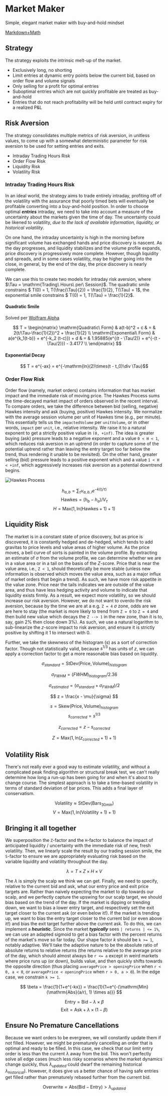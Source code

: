 # Market Maker

Simple, elegant market maker with buy-and-hold mindset

[Markdown+Math](https://marketplace.visualstudio.com/items?itemName=goessner.mdmath)


## Strategy

The strategy exploits the intrinsic melt-up of the market.
* Exclusively long, no shorting
* Limit entries at dynamic entry points below the current bid, based on order flow and volume signals
* Only selling for a profit for optimal entries
* Suboptimal entries which are not quickly profitable are treated as buy-and-hold
* Entries that do not reach profitability will be held until contract expiry for a realized P&L

## Risk Aversion

The strategy consolidates multiple metrics of risk aversion, in unitless values, to come up with a somewhat deterministic parameter for risk aversion to be used for setting entries and exits.

* Intraday Trading Hours Risk
* Order Flow Risk
* Liquidity Risk
* Volatility Risk


### Intraday Trading Hours Risk

In an ideal world, the strategy aims to trade entirely intraday, profiting off of the volatility with the assurance that poorly timed bets will eventually be profitable converting into a buy-and-hold position. In order to choose optimal ***entries*** intraday, we need to take into account a measure of the uncertainty about the markets given the time of day. The uncertainty could be likened to volatility, *due to the lack of available information, liquidity, or historical volatility*.

On one hand, the intraday uncertainty is high in the morning before significant volume has exchanged hands and price discovery is nascent. As the day progresses, and liquidity stabilizes and the volume profile expands, price discovery is progressively more complete. However, though liquidity and spreads, and in some cases volatility, may be higher going into the close, in general, by the end of the day, the price discovery is nearly complete.

We can use this to create two models for intraday risk aversion, where $\Tau = \mathrm{Trading\ Hours\ per\ Session}$. The quadratic smile constrains $ T(0) = 1, T(\frac{\Tau}{2}) = \frac{1}{2}, T(\Tau) = 1$, the exponential smile constrains $ T(0) = 1, T(\Tau) = \frac{1}{2}$. 

#### Quadratic Smile

Solved per [Wolfram Alpha](https://www.wolframalpha.com/input/?i=systems+of+equations+calculator&assumption=%7B%22F%22%2C+%22SolveSystemOf3EquationsCalculator%22%2C+%22equation1%22%7D+-%3E%221+%3D+a+%28+e+%5E+%280+-+0.5%29+%2B+e+%5E+%28+-+%28+0+-+0.5+%29+%29+%29+%2B+b%22&assumption=%22FSelect%22+-%3E+%7B%7B%22SolveSystemOf3EquationsCalculator%22%7D%7D&assumption=%7B%22F%22%2C+%22SolveSystemOf3EquationsCalculator%22%2C+%22equation2%22%7D+-%3E%221+%3D+a+%28+e+%5E+%281+-+0.5%29+%2B+e+%5E+%28+-+%28+1+-+0.5+%29+%29+%29+%2B+b%22&assumption=%7B%22F%22%2C+%22SolveSystemOf3EquationsCalculator%22%2C+%22equation3%22%7D+-%3E%220.5+%3D+a+%28+e+%5E+%280.5+-+0.5%29+%2B+e+%5E+%28+-+%28+0.5+-+0.5+%29+%29+%29+%2B+b%22)


$$ T = \begin{matrix} 
\mathrm{Quadratic\ Form} & a(t-b)^2 + c & = & 2(t/\Tau-\frac{1}{2})^2 + \frac{1}{2} \\ 
\mathrm{Exponential\ Form} & a(e^{k_1(t-b)} + e^{-k_2 (t-c)}) + d & = & 1.95885(e^{(t - \Tau/2)} + e^{-(t - \Tau/2)}) - 3.4177 \\
\end{matrix} $$

#### Exponential Decay

$$ T = e^{-ax} = e^{-\mathrm{ln}(2)\times(t - t_0)\div \Tau}$$

### Order Flow Risk

Order flow (namely, market orders) contains information that has market impact and the immediate risk of moving price. The Hawkes Process sums the time-decayed market impact of orders observed in the recent interval. To compare orders, we take the difference between bid (selling, negative) Hawkes intensity and ask (buying, positive) Hawkes intensity. We normalize with the average session volume per unit of Hawkes time (e.g., per minute). This essentially tells us the `impactedVolume` per `unitVolume`, or in other words, `impact` per `unit`, i.e., relative intensity. We raise it to a natural exponent to get a strictly positive value in `(0, +inf)`. The idea is greater buying (ask) pressure leads to a negative exponent and a value `0 < H < 1`, which reduces risk aversion in an uptrend (in order to capture some of the potential uptrend rather than leaving the entry target too far below the trend, thus rendering it unable to be revisited). On the other hand, greater selling (bid) pressure leads to a positive exponent which and a value `1 < H < +inf`, which aggressively increases risk aversion as a potential downtrend begins.


![Hawkes Process](https://hawkeslib.readthedocs.io/en/latest/_images/output_19_0.png)

$$ h_{a,b} = \sum_{\tau} v_{a,b,i} e^{-k(t_i/\tau)} $$ 
$$ \mathrm{Hawkes} = (h_b-h_a)/V_{\tau} $$
$$ H = \mathrm{Max}(1,\mathrm{ln}(\mathrm{Hawkes} + 1) + 1)$$

## Liquidity Risk

The market is in a constant state of price discovery, but as price is discovered, it is constantly hedged and de-hedged, which tends to add gravitas to price levels and value areas of higher volume. As the price moves, a bell curve of sorts is painted in the volume profile. By extracting an estimate of $\sigma$ from the volume profile, we can determine whether we are in a value area or in a tail on the basis of the $Z$-score.  Price that is near the value area, i.e., `Z < 1`, should theoretically be more stable (unless new information is observed which moves the value area, such as a major influx of market orders that begin a trend). As such, we have more risk appetite in the value zone. Price near the tails indicates we are outside of the value area, and thus have less hedging activity and volume to indicate that liquidity exists firmly. As a result, we expect more volatility, so we should increase our risk aversion. However, we do not want to overdo the risk aversion, because by the time we are at a e.g. `Z = 4` $\sigma$ zone, odds are we are here to stay (the market is more likely to trend from `Z = 0` to `Z = 4` and then build new value which decays the `Z --> 1` in the new zone, than it is to, say, gain 2% then close down 3%). As such, we use a natural logarithm to sub-linearize the $z$-score impact to risk aversion, and ensure it is strictly positive by shifting it 1 to intersect with 0.

Further, we take the skewness of the histogram ($s$) as a sort of correction factor. Though not statistically valid, because $s^{1/3}$ has units of $z$, we can apply a correction factor to get a more reasonable bias based on liquidity.

$$ \sigma_{standard} = \mathrm{StDev}(\mathrm{Price}, \mathrm{Volume})_{histogram} $$


$$ \sigma_{FWHM} = (FWHM)_{histogram} / 2.36 $$

$$ \sigma_{estimated} = (\sigma_{standard} + \sigma_{FWHM} ) / 2 $$

$$ z = \frac{x - \mu}{\sigma} $$

$$ s = \mathrm{Skew}(\mathrm{Price}, \mathrm{Volume})_{histogram} $$
$$ s_{corrected} = s^{1/3} $$

$$ z_{corrected} = z - s_{corrected} $$

$$ Z = \mathrm{Max}(1,\mathrm{ln}(z_{corrected} + 1) + 1)$$

## Volatility Risk

There's not really ever a good way to estimate volatility, and without a complicated peak finding algorithm or structural break test, we can't really determine how long a run-up has been going for and when it's about to change course. The simplest approach is to take a time-based volatility in terms of standard deviation of bar prices. This adds a final layer of conservatism.

$$ \mathrm{Volatility} \approx \mathrm{StDev}(\mathrm{Bars}_{30min})$$
$$ V = \mathrm{Max}(1,\mathrm{ln}(\mathrm{Volatility + 1 }) + 1)$$

## Bringing it all together

We superposition the `Z`-factor and the `H`-factor to balance the impact of anticipated liquidity / uncertainty with the immediate risk of new, fresh volatility. Then, we linearly scale the result by our trading session smile, the `S`-factor to ensure we are appropriately evaluating risk based on the variable liquidity and volatility throughout the day.

$$ \lambda = T \times Z \times H \times V $$

The $\lambda$ is simply the scalp we think we can get. Finally, we need to specify, relative to the current bid and ask, what our entry price and exit price targets are. Rather than naively expecting the market to dip towards our scalp, and we perfectly capture the upswing for our scalp target, we should bias based on the trend of the day. If the market is dipping or trending down, we want to bias a lower entry target, and respectively set the exit target closer to the current ask (or even below it!). If the market is trending up, we want to bias the entry target closer to the current bid (or even above it!) and bias the exit target further above the current ask. To do this, we can implement a ***heuristic***. Since the market ***typically*** sees `| returns | <= 1%`, we can use an adapted sigmoid to get a bias factor with the percent returns of the market's move so far today. Our shape factor $k$ should be `k >= 1`, notably adaptive. We'll take the adaptive nature to be the absolute ratio of absolute returns to relative returns (the returns relative to the average price of the day, which should almost always be `r <= a` except in weird markets where price runs up (or down), builds value, and then quickly shifts towards the opposite direction (thus placing `averagePrice > openingPrice` when `r < 0, a < 0`, or `averagePrice < openingPrice` when `r > 0, a > 0`). In the edge case, we constrain `k >= 1`.

$$ \beta = \frac{1}{1+e^{-kx}} = \frac{1}{1+e^{-(\mathrm{Min}(\mathrm{Abs}(a/r), 1) \times a)}} $$

$$ \mathrm{Entry} = \mathrm{Bid} - \lambda \times \beta $$
$$ \mathrm{Exit} = \mathrm{Ask} + \lambda \times (1 - \beta) $$

## Ensure No Premature Cancellations

Because we want orders to be evergreen, we will constantly update them if not filled. However, we might be prematurely cancelling an order that is optimal and ready to be filled. In this case, we check that our limit entry order is less than the current $\lambda$ away from the bid. This won't perfectly solve all edge cases (much less risky scenarios where the market dynamics change quickly, thus $\lambda_{updated}$ could dwarf the remaining historical $\lambda_{historical}$). However, it does give us a better chance of having safe entries get filled rather than prematurely rebased further from the current bid.

$$ \mathrm{Overwrite} = \mathrm{Abs}(\mathrm{Bid} - \mathrm{Entry}) \gt \lambda_{updated}$$